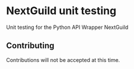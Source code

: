 # NextGuild unit testing
 Unit testing for the Python API Wrapper NextGuild

## Contributing
 Contributions will not be accepted at this time.